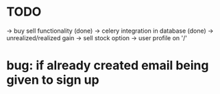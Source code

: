 # TODO
-> buy sell functionality (done)
-> celery integration in database (done)
-> unrealized/realized gain
-> sell stock option
-> user profile on '/'
# bug: if already created email being given to sign up
